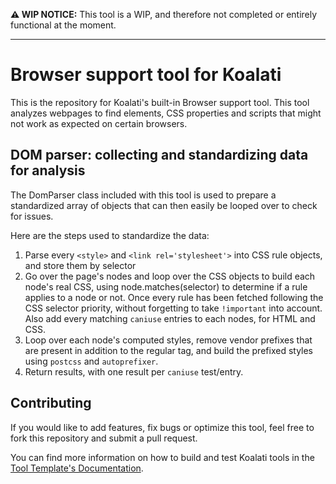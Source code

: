 **⚠️ WIP NOTICE:** This tool is a WIP, and therefore not completed or entirely functional at the moment.

---

# Browser support tool for Koalati

This is the repository for Koalati's built-in Browser support tool. This tool analyzes webpages to find elements, CSS properties and scripts that might not work as expected on certain browsers.

## DOM parser: collecting and standardizing data for analysis

The DomParser class included with this tool is used to prepare a standardized array of objects that can then easily be looped over to check for issues.

Here are the steps used to standardize the data:

1.  Parse every `<style>` and `<link rel='stylesheet'>` into CSS rule objects, and store them by selector
2.  Go over the page's nodes and loop over the CSS objects to build each node's real CSS, using node.matches(selector) to determine if a rule applies to a node or not. Once every rule has been fetched following the CSS selector priority, without forgetting to take `!important` into account. Also add every matching `caniuse` entries to each nodes, for HTML and CSS.
3.  Loop over each node's computed styles, remove vendor prefixes that are present in addition to the regular tag, and build the prefixed styles using `postcss` and `autoprefixer`.
4.  Return results, with one result per `caniuse` test/entry.


## Contributing

If you would like to add features, fix bugs or optimize this tool, feel free to fork this repository and submit a pull request.

You can find more information on how to build and test Koalati tools in the [Tool Template's Documentation](https://github.com/koalatiapp/tool-template).
